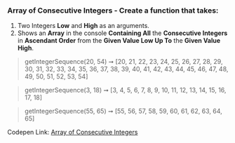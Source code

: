 ### Array of Consecutive Integers - Create a function that takes: 

1. Two Integers **Low** and **High** as an arguments. 
1. Shows an **Array** in the console **Containing All** the **Consecutive Integers** in **Ascendant Order** from the **Given Value Low Up To** the **Given Value High**.

> getIntegerSequence(20, 54) ➞ [20, 21, 22, 23, 24, 25, 26, 27, 28, 29, 30, 31, 32, 33, 34, 35, 36, 37, 38, 39, 40, 41, 42, 43, 44, 45, 46, 47, 48, 49, 50, 51, 52, 53, 54] 

> getIntegerSequence(3, 18) ➞ [3, 4, 5, 6, 7, 8, 9, 10, 11, 12, 13, 14, 15, 16, 17, 18]

> getIntegerSequence(55, 65) ➞ [55, 56, 57, 58, 59, 60, 61, 62, 63, 64, 65] 

Codepen Link: [Array of Consecutive Integers](https://codepen.io/javascriptstudent/pen/abvyMEQ?editors=0012)